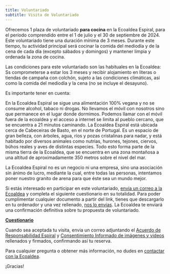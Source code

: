 ```yaml
---
title: Voluntariado
subtitle: Visita de Voluntariado
---
```


Ofrecemos 1 plaza de voluntariado **para cocina** en la Ecoaldea Espiral,
para el período comprendido entre el 1 de julio y el 30 de septiembre de 2024.
Este voluntariado tiene una duración mínima de 3 meses.
Durante este tiempo,
tu actividad principal será cocinar la comida del mediodía
y de la cena de cada día (excepto sábados y domingos)
y mantener limpia y ordenada la zona de cocina.

Las condiciones para este voluntariado son las habituales en la Ecoaldea:
Ss comprometerse a estar los 3 meses
y recibir alojamiento en literas o tiendas de campaña con colchón,
sujeto a las condiciones climáticas,
así como la comida del mediodía y la cena
(no se incluye el desayuno).

Es importante tener en cuenta:

En la Ecoaldea Espiral se sigue una alimentación 100% vegana
y no se consume alcohol, tabaco ni drogas.
No llevamos el móvil con nosotros sino que permanece en el lugar donde dormimos.
Podemos llamar con el móvil fuera de la ecoaldea
y el acceso a internet se limita al pueblo cercano,
que se encuentra a 21 minutos caminando.
La Ecoaldea Espiral está ubicada cerca de Cabeceiras de Basto,
en el norte de Portugal.
Es un espacio de gran belleza,
con árboles, agua, ríos y pozas cristalinas para nadar,
y está habitado por diversos animales como nutrias,
hurones, tejones, ciervos, búhos reales y aves de distintas especies.
Todo esto forma parte de la misma tierra de la Ecoaldea,
que se encuentra en una zona montañosa a una altitud
de aproximadamente 350 metros sobre el nivel del mar.

La Ecoaldea Espiral no es un negocio ni una empresa,
sino una asociación sin ánimo de lucro,
mediante la cual,
entre todas las personas,
intentamos poner nuestro granito de arena para que éste sea un mundo mejor.

Si estás interesado en participar en este voluntariado,
[envía un correo a la Ecoaldea][contacto]
y completa el siguiente cuestionario en su totalidad.
Para poder cumplimentar cualquier documento a partir del link,
tienes que descargarlo en tu ordenador y una vez rellenado,
[nos lo envias][contacto].
La Ecoaldea te enviará una confirmación definitiva sobre tu propuesta de voluntariado.

[**Cuestionario**](https://docs.google.com/document/d/1gJgGA7aaz21oYvZHgYB1rHM2cBJa6-vUt5zD7LPs1z8/edit?usp=drive_link)

Cuando sea aceptada tu visita,
envia un correo adjuntando el [Acuerdo de Responsabilidad Espiral](../acuerdo-responsabilidad.md)
y [Consentimiento Informado de imágenes y videos](../acuerdo-fotos.md) rellenados y firmados,
confirmando así tu reserva.

Para cualquier pregunta o obtener más información,
no dudes en [contactar con la Ecoaldea][contacto].

¡Gracias!

[contacto]: ../contacto.md
